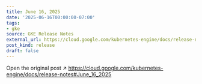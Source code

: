 ```yaml
---
title: June 16, 2025
date: '2025-06-16T00:00:00-07:00'
tags:
- gke
source: GKE Release Notes
external_url: https://cloud.google.com/kubernetes-engine/docs/release-notes#June_16_2025
post_kind: release
draft: false
---
```

Open the original post ↗ https://cloud.google.com/kubernetes-engine/docs/release-notes#June_16_2025
